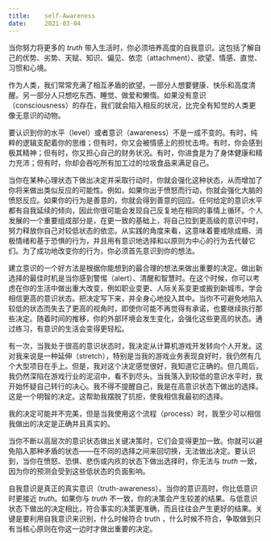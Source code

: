 ```yaml
---
title:    self-Awareness
date:     2021-03-04
---
```


当你努力将更多的 *truth* 带入生活时，你必须培养高度的自我意识。这包括了解自己的优势、劣势、天赋、知识、偏见、依恋（attachment）、欲望、情感、直觉、习惯和心境。

作为人类，我们常常充满了相互矛盾的欲望。一部分人想要健康、快乐和高度清醒。另一部分人只想吃东西、睡觉、做爱和懒惰。如果没有意识（consciousness）的存在，我们就会陷入相反的状况，比完全有知觉的人类更像无意识的动物。

要认识到你的水平（level）或者意识（awareness）不是一成不变的。有时，纯粹的逻辑支配着你的思维；但有时，你又会被情感上的担忧击垮。有时，你会感到极其精神；但有时，你又担心自己的财务状况。有时，你进食是为了身体健康和精力充沛；但有时，你却会吞吃所有加工过的垃圾食品来满足自己。

当你在某种心理状态下做出决定并采取行动时，你就会强化这种状态，从而增加了你将来做出类似反应的可能性。例如，如果你出于愤怒而行动，你就会强化大脑的愤怒反应。如果你的行为是善意的，你就会得到善意的回应。任何给定的意识水平都有自我延续的倾向，因此你很可能会发现自己反复地在相同的事情上循环。个人发展的一个重要组成部分是，在更一致的基础上，将自己拉到更高级的意识中时，努力释放你自己对较低状态的依恋。从实践的角度来看，这意味着要戒除成瘾、消极情绪和基于恐惧的行为，并且用有意识地选择和以原则为中心的行为去代替它们。为了成功地改变你的行为，你必须首先意识到你的想法。

建立意识的一个好方法是根据你能想到的最合理的想法来做出重要的决定。做出新选择的最佳时机是当你感到警惕（alert）、清醒和智慧时。在这个时候，你可以考虑在你的生活中做出重大改变，例如职业变更、人际关系变更或搬到新城市。学会相信更高的意识状态。把决定写下来，并全身心地投入其中。当你不可避免地陷入较低的状态而失去了更高的视角时，即使你可能不再觉得有承诺，也要继续执行那些决定。随着时间的推移，你的外部环境会发生变化，会强化这些更高的状态。通过练习，有意识的生活会变得更轻松。

有一次，当我处于很高的意识状态时，我决定从计算机游戏开发转向个人开发。这对我来说是一种延伸（stretch），特别是当我的游戏业务表现良好时，我仍然有几个大型项目在手上。但是，我对这个决定感觉很好，我知道它正确的。但几周后，我仍然深陷在游戏行业的泥沼中，看不到尽头。当我落入到较低的意识水平时，我开始怀疑自己转行的决心。我不得不提醒自己，我是在高意识状态下做出的选择。这是一个明智的决定。这帮助我摆脱了抗拒，使我相信我最初的选择。

我的决定可能并不完美，但是当我使用这个流程（process）时，我至少可以相信我做出的决定是正确并且真实的。

当你不断以高层次的意识状态做出关键决策时，它们会变得更加一致。你就可以避免陷入那种矛盾的状态——在不同的选择之间来回切换，无法做出决定。要认识到，当你在愤怒、恐惧、悲伤或内疚的状态下做出选择时，你无法与 *truth* 一致，因为你的预测会受到这些低状态的负面影响。

自我意识是真正的真实意识（truth-awareness）。当你的意识高时，你比低意识时更接近 *truth*。如果你与 *truth* 不一致，你的决策会产生较差的结果。与低意识状态下做出的决定相比，符合事实的决策更准确，而且往往会产生更好的结果。关键是要利用自我意识来识别，什么时候符合 truth ，什么时候不符合，争取做到只有当核心原则在你这一边时才做出重要的决定。